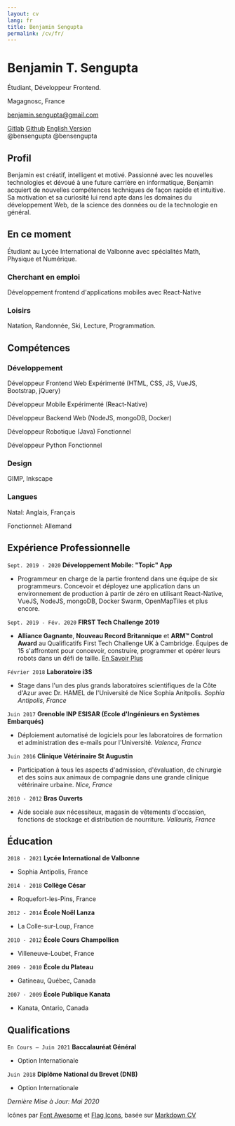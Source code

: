 ```yaml
---
layout: cv
lang: fr
title: Benjamin Sengupta
permalink: /cv/fr/
---
```


# Benjamin T. Sengupta

Étudiant, Développeur Frontend.

Magagnosc, France

<a href="mailto:benjamin.sengupta@gmail.com">benjamin.sengupta@gmail.com</a>

<div id="webaddress">
  <div id="social">
    <a href="https://gitlab.com/bensengupta"><i class="fab fa-gitlab"></i> Gitlab</a>
  <a href="https://github.com/bensengupta"><i class="fab fa-github"></i> Github</a>
  <a href="/cv/en/"><i class="flag-icon flag-icon-gb" style="height: 0.9em"></i> English Version</a>
  </div>
  <div id="usernames">
    <i class="fab fa-gitlab"></i> @bensengupta
    <i class="fab fa-github"></i> @bensengupta
  </div>
</div>

## Profil

Benjamin est créatif, intelligent et motivé. Passionné avec les nouvelles technologies et dévoué à une future carrière en informatique, Benjamin acquiert de nouvelles compétences techniques de façon rapide et intuitive. Sa motivation et sa curiosité lui rend apte dans les domaines du développement Web, de la science des données ou de la technologie en général.

## En ce moment

Étudiant au Lycée International de Valbonne avec spécialités Math, Physique et Numérique.

### Cherchant en emploi

Développement frontend d'applications mobiles avec React-Native

### Loisirs

Natation, Randonnée, Ski, Lecture, Programmation.

## Compétences

### Développement

Développeur Frontend Web Expérimenté (HTML, CSS, JS, VueJS, Bootstrap, jQuery)

Développeur Mobile Expérimenté (React-Native)

Développeur Backend Web (NodeJS, mongoDB, Docker)

Développeur Robotique (Java) Fonctionnel

Développeur Python Fonctionnel

### Design

GIMP, Inkscape

### Langues

Natal: Anglais, Français

Fonctionnel: Allemand

## Expérience Professionnelle

`Sept. 2019 - 2020`
**Développement Mobile: "Topic" App**

- Programmeur en charge de la partie frontend dans une équipe de six programmeurs. Concevoir et déployez une application dans un environnement de production à partir de zéro en utilisant React-Native, VueJS, NodeJS, mongoDB, Docker Swarm, OpenMapTiles et plus encore.

`Sept. 2019 - Fév. 2020`
**FIRST Tech Challenge 2019**

- **Alliance Gagnante**, **Nouveau Record Britannique** et **ARM™ Control Award** au Qualificatifs First Tech Challenge UK à Cambridge. Équipes de 15 s'affrontent pour concevoir, construire, programmer et opérer leurs robots dans un défi de taille. [En Savoir Plus](https://www.firstinspires.org/robotics/ftc)

`Février 2018`
**Laboratoire i3S**

- Stage dans l'un des plus grands laboratoires scientifiques de la Côte d'Azur avec Dr. HAMEL de l'Université de Nice Sophia Anitpolis. _Sophia Antipolis, France_

`Juin 2017`
**Grenoble INP ESISAR (Ecole d'Ingénieurs en Systèmes Embarqués)**

- Déploiement automatisé de logiciels pour les laboratoires de formation et administration des e-mails pour l'Université. _Valence, France_

`Juin 2016`
**Clinique Vétérinaire St Augustin**

- Participation à tous les aspects d'admission, d'évaluation, de chirurgie et des soins aux animaux de compagnie dans une grande clinique vétérinaire urbaine. _Nice, France_

`2010 - 2012`
**Bras Ouverts**

- Aide sociale aux nécessiteux, magasin de vêtements d'occasion, fonctions de stockage et distribution de nourriture. _Vallauris, France_

## Éducation

`2018 - 2021`
**Lycée International de Valbonne**

- Sophia Antipolis, France

`2014 - 2018`
**Collège César**

- Roquefort-les-Pins, France

`2012 - 2014`
**École Noël Lanza**

- La Colle-sur-Loup, France

`2010 - 2012`
**École Cours Champollion**

- Villeneuve-Loubet, France

`2009 - 2010`
**École du Plateau**

- Gatineau, Québec, Canada

`2007 - 2009`
**École Publique Kanata**

- Kanata, Ontario, Canada

## Qualifications

`En Cours — Juin 2021`
**Baccalauréat Général**

- Option Internationale

`Juin 2018`
**Diplôme National du Brevet (DNB)**

- Option Internationale

_Dernière Mise à Jour: Mai 2020_

Icônes par [Font Awesome](https://fontawesome.com/license) et [Flag Icons](https://flagicons.lipis.dev/), basée sur [Markdown CV](https://github.com/elipapa/markdown-cv)
